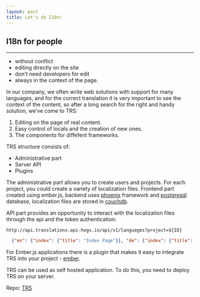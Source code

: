 ```yaml
---
layout: post
title: Let's do I18n!
---
```


## I18n for people
***

 * without conflict
 * editing directly on the site
 * don't need developers for edit
 * always in the context of the page.
  
In our company, we often write web solutions with support for many languages, and for the correct translation it is very important to see the context of the content, so after a long search for the right and handy solution, we’ve come to TRS:

1. Editing on the page of real content.
2. Easy control of locals and the creation of new ones.
3. The components for diffefent frameworks.

TRS structure consists of:
 * Administrative part
 * Server API
 * Plugins

The administrative part allows you to create users and projects. For each project, you could create a variety of localization files. Frontend part created using ember.js, backend uses [phoenix](http://www.phoenixframework.org/) framework and [postgresql](http://www.postgresql.org/) database, localization files are stored in [couchdb](http://couchdb.apache.org/).

API part provides an opportunity to interact with the localization files through the api and the token authentication:

`http://api.translations.api-hogs.io/api/v1/languages?project=${ID}`

```json
  {"en": {"index": {"title": "Index Page"}}, "de": {"index": {"title": "Index page de"}}}
```

For Ember.js applications there is a plugin that makes it easy to integrate TRS into your project - [ember](https://github.com/api-hogs/trs-translation).

TRS can be used as self hosted application. To do this, you need to deploy TRS on your server.

Repo: [TRS](https://github.com/api-hogs/trs)

